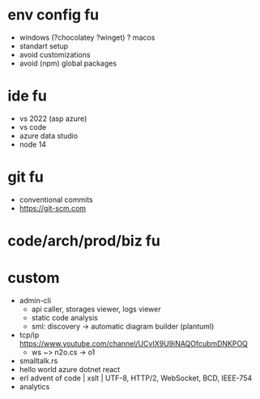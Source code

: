 # env config fu
* windows (?chocolatey ?winget) ? macos
* standart setup
* avoid customizations
* avoid (npm) global packages

# ide fu
* vs 2022 (asp azure) 
* vs code
* azure data studio
* node 14

# git fu
* conventional commits
* https://git-scm.com

# code/arch/prod/biz fu

# custom
* admin-cli
  * api caller, storages viewer, logs viewer
  * static code analysis
  * sml: discovery -> automatic diagram builder (plantuml)
* tcp/ip https://www.youtube.com/channel/UCvIX9U9iNAQOfcubmDNKPOQ
  * ws ~> n2o.cs -> o1
* smalltalk.rs
* hello world azure dotnet react
* erl advent of code | xslt | UTF-8, HTTP/2, WebSocket, BCD, IEEE-754
* analytics
